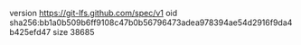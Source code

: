 version https://git-lfs.github.com/spec/v1
oid sha256:bb1a0b509b6ff9108c47b0b56796473adea978394ae54d2916f9da4b425efd47
size 38685
